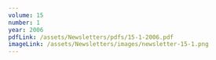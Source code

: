 ```yaml
---
volume: 15
number: 1
year: 2006
pdfLink: /assets/Newsletters/pdfs/15-1-2006.pdf
imageLink: /assets/Newsletters/images/newsletter-15-1.png
---
```

